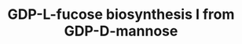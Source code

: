 ---
authors:
- Anwesha
- Eweitz
description: This event has been computationally inferred from an event that has been
  demonstrated in another species.<p>The inference is based on Ensembl Compara orthology
  projection. Briefly, reactions for which all involved PhysicalEntities (in input,
  output and catalyst) have a mapped ortholog or paralog are inferred to the other
  species. High-level events are also inferred for these events to allow for easier
  navigation.<p>Details of projection methods and parameters may be found <a href="/projection.html">here.</a><p>  Source:[http://plantreactome.gramene.org/
  Plant Reactome].
last-edited: 2021-05-26
organisms:
- Arabidopsis thaliana
redirect_from:
- /index.php/Pathway:WP3087
- /instance/WP3087
revision: null
schema-jsonld:
- '@context': https://schema.org/
  '@id': https://wikipathways.github.io/pathways/WP3087.html
  '@type': Dataset
  creator:
    '@type': Organization
    name: WikiPathways
  description: This event has been computationally inferred from an event that has
    been demonstrated in another species.<p>The inference is based on Ensembl Compara
    orthology projection. Briefly, reactions for which all involved PhysicalEntities
    (in input, output and catalyst) have a mapped ortholog or paralog are inferred
    to the other species. High-level events are also inferred for these events to
    allow for easier navigation.<p>Details of projection methods and parameters may
    be found <a href="/projection.html">here.</a><p>  Source:[http://plantreactome.gramene.org/
    Plant Reactome].
  keywords:
  - (LOC_OS06G44270.1)
  - 4,6-dehydratase
  - GDP-4-dehydro-6-deoxy-D-mannose
  - GDP-Fuc
  - GDP-Man
  - GDP-mannose
  - H2O
  - Homologues of
  - NADP+
  - NADPH
  - synthase
  license: CC0
  name: GDP-L-fucose biosynthesis I from GDP-D-mannose
seo: CreativeWork
title: GDP-L-fucose biosynthesis I from GDP-D-mannose
wpid: WP3087
---